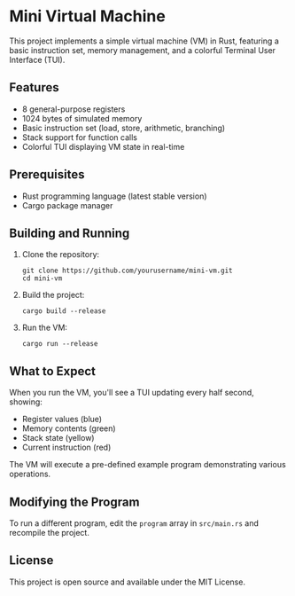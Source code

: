# Mini Virtual Machine

This project implements a simple virtual machine (VM) in Rust, featuring a basic instruction set, memory management, and a colorful Terminal User Interface (TUI).

## Features

- 8 general-purpose registers
- 1024 bytes of simulated memory
- Basic instruction set (load, store, arithmetic, branching)
- Stack support for function calls
- Colorful TUI displaying VM state in real-time

## Prerequisites

- Rust programming language (latest stable version)
- Cargo package manager

## Building and Running

1. Clone the repository:
   ```
   git clone https://github.com/yourusername/mini-vm.git
   cd mini-vm
   ```

2. Build the project:
   ```
   cargo build --release
   ```

3. Run the VM:
   ```
   cargo run --release
   ```

## What to Expect

When you run the VM, you'll see a TUI updating every half second, showing:

- Register values (blue)
- Memory contents (green)
- Stack state (yellow)
- Current instruction (red)

The VM will execute a pre-defined example program demonstrating various operations.

## Modifying the Program

To run a different program, edit the `program` array in `src/main.rs` and recompile the project.

## License

This project is open source and available under the MIT License.
